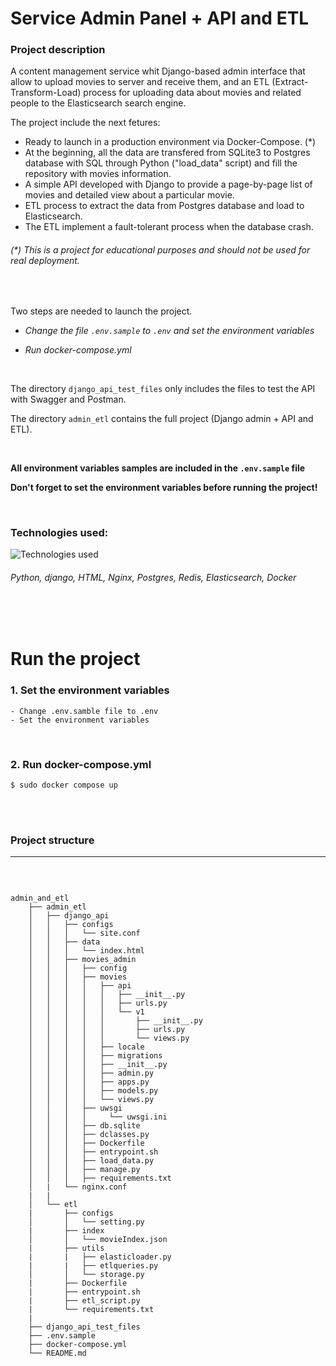 # Service Admin Panel + API and ETL

### Project description

A content management service whit Django-based admin interface that allow to upload movies to server and receive them, and an
ETL (Extract-Transform-Load) process for uploading data about movies and related people to the Elasticsearch search engine. 

The project include the next fetures:
- Ready to launch in a production environment via Docker-Compose. (*) 
- At the beginning, all the data are transfered from SQLite3 to Postgres database with SQL through Python ("load_data" script) and fill the repository with movies information.
- A simple API developed with Django to provide a page-by-page list of movies and detailed view about a particular movie.
- ETL process to extract the data from Postgres database and load to Elasticsearch.
- The ETL implement a fault-tolerant process when the database crash.


###### (*) *This is a project for educational purposes and should not be used for real deployment*.

<br>

Two steps are needed to launch the project.

- *Change the file `.env.sample` to `.env` and set the environment variables* 

- *Run docker-compose.yml*

<br>

The directory `django_api_test_files` only includes the files to test the API with Swagger and Postman. 

The directory `admin_etl` contains the full project (Django admin + API and ETL).

<br>

**All environment variables samples are included in the `.env.sample` file**

**Don't forget to set the environment variables before running the project!**

<br>

### Technologies used:

![Technologies used](https://skillicons.dev/icons?i=python,django,html,nginx,postgres,redis,elasticsearch,docker)

###### Python, django, HTML, Nginx, Postgres, Redis, Elasticsearch, Docker

<br><br>

# Run the project


### 1. Set the environment variables 

```
- Change .env.samble file to .env
- Set the environment variables
```

<br>

### 2. Run docker-compose.yml 

```
$ sudo docker compose up 
```


<br><br>

### Project structure
----

<br>

```

admin_and_etl
    ├── admin_etl
    │   ├── django_api
    │   │   ├── configs
    │   │   │   └── site.conf
    │   │   ├── data
    │   │   │   └── index.html
    │   │   ├── movies_admin
    │   │   │   ├── config
    │   │   │   ├── movies
    │   │   │   │   ├── api
    │   │   │   │   │   ├── __init__.py
    │   │   │   │   │   ├── urls.py
    │   │   │   │   │   └── v1
    │   │   │   │   │       ├── __init__.py
    │   │   │   │   │       ├── urls.py
    │   │   │   │   │       └── views.py
    │   │   │   │   ├── locale
    │   │   │   │   ├── migrations
    │   │   │   │   ├── __init__.py
    │   │   │   │   ├── admin.py
    │   │   │   │   ├── apps.py
    │   │   │   │   ├── models.py
    │   │   │   │   └── views.py
    │   │   │   ├── uwsgi
    │   │   │   │     └── uwsgi.ini
    │   │   │   ├── db.sqlite
    │   │   │   ├── dclasses.py
    │   │   │   ├── Dockerfile
    │   │   │   ├── entrypoint.sh
    │   │   │   ├── load_data.py
    │   │   │   ├── manage.py
    │   │   │   ├── requirements.txt
    │   |   └── nginx.conf
    |   |
    │   └── etl
    |       ├── configs
    │       │   └── setting.py
    |       ├── index
    │       │   └── movieIndex.json
    |       ├── utils
    |       |   ├── elasticloader.py
    |       |   ├── etlqueries.py
    │       │   └── storage.py
    |       ├── Dockerfile
    |       ├── entrypoint.sh
    |       ├── etl_script.py
    |       └── requirements.txt
    |    
    ├── django_api_test_files
    ├── .env.sample
    ├── docker-compose.yml
    └── README.md


```